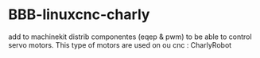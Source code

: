 BBB-linuxcnc-charly
===================

add to machinekit distrib componentes (eqep &amp; pwm) to be able to control servo motors. This type of motors are used on ou cnc : CharlyRobot
